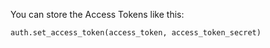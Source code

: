 You can store the Access Tokens like this:

```python
auth.set_access_token(access_token, access_token_secret)
```

#### 